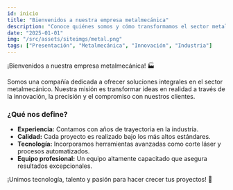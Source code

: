 ```yaml
---
id: inicio
title: "Bienvenidos a nuestra empresa metalmecánica"
description: "Conoce quiénes somos y cómo transformamos el sector metalmecánico con nuestras soluciones innovadoras."
date: "2025-01-01"
img: "/src/assets/siteimgs/metal.png"
tags: ["Presentación", "Metalmecánica", "Innovación", "Industria"]
---
```


¡Bienvenidos a nuestra empresa metalmecánica! 🏭

Somos una compañía dedicada a ofrecer soluciones integrales en el sector metalmecánico. Nuestra misión es transformar ideas en realidad a través de la innovación, la precisión y el compromiso con nuestros clientes.

### ¿Qué nos define?  
- **Experiencia:** Contamos con años de trayectoria en la industria.  
- **Calidad:** Cada proyecto es realizado bajo los más altos estándares.  
- **Tecnología:** Incorporamos herramientas avanzadas como corte láser y procesos automatizados.  
- **Equipo profesional:** Un equipo altamente capacitado que asegura resultados excepcionales.  

¡Unimos tecnología, talento y pasión para hacer crecer tus proyectos! 🚀
